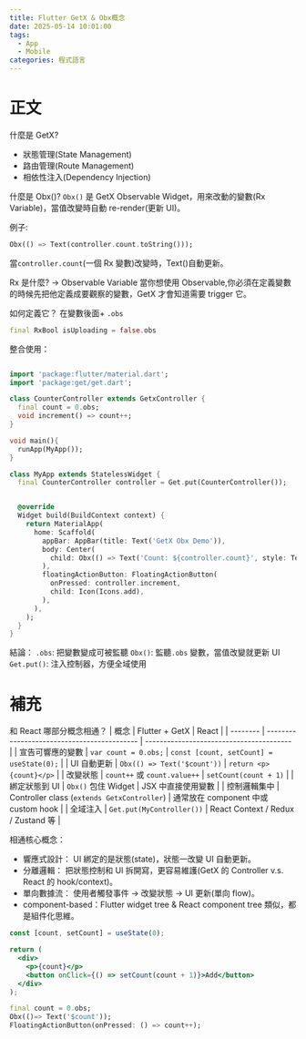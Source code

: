 ```yaml
---
title: Flutter GetX & Obx概念
date: 2025-05-14 10:01:00
tags:
  - App
  - Mobile
categories: 程式語言
---
```


# 正文

什麼是 GetX?

- 狀態管理(State Management)
- 路由管理(Route Management)
- 相依性注入(Dependency Injection)

什麼是 Obx()?
`Obx()` 是 GetX Observable Widget，用來改動的變數(Rx Variable)，當值改變時自動 re-render(更新 UI)。

例子:

```Dart
Obx(() => Text(controller.count.toString()));
```

當`controller.count`(一個 Rx 變數)改變時，Text()自動更新。

Rx 是什麼?
-> Observable Variable
當你想使用 Observable,你必須在定義變數的時候先把他定義成要觀察的變數，GetX 才會知道需要 trigger 它。

如何定義它？
在變數後面+ `.obs`

```Dart
final RxBool isUploading = false.obs
```

整合使用：

```Dart

import 'package:flutter/material.dart';
import 'package:get/get.dart';

class CounterController extends GetxController {
  final count = 0.obs;
  void increment() => count++;
}

void main(){
  runApp(MyApp());
}

class MyApp extends StatelessWidget {
  final CounterController controller = Get.put(CounterController());


  @override
  Widget build(BuildContext context) {
    return MaterialApp(
      home: Scaffold(
        appBar: AppBar(title: Text('GetX Obx Demo')),
        body: Center(
          child: Obx(() => Text('Count: ${controller.count}', style: TextStyle(fontSize: 30))),
        ),
        floatingActionButton: FloatingActionButton(
          onPressed: controller.increment,
          child: Icon(Icons.add),
        ),
      ),
    );
  }
}

```

結論：
`.obs`: 把變數變成可被監聽
`Obx()`: 監聽`.obs` 變數，當值改變就更新 UI
`Get.put()`: 注入控制器，方便全域使用

# 補充

和 React 哪部分概念相通？
| 概念 | Flutter + GetX | React |
| -------- | ------------------------------------------- | ---------------------------------------- |
| 宣告可響應的變數 | `var count = 0.obs;` | `const [count, setCount] = useState(0);` |
| UI 自動更新 | `Obx(() => Text('$count'))` | `return <p>{count}</p>` |
| 改變狀態 | `count++` 或 `count.value++` | `setCount(count + 1)` |
| 綁定狀態到 UI | `Obx()` 包住 Widget | JSX 中直接使用變數 |
| 控制邏輯集中 | Controller class (`extends GetxController`) | 通常放在 component 中或 custom hook |
| 全域注入 | `Get.put(MyController())` | React Context / Redux / Zustand 等 |

相通核心概念：

- 響應式設計： UI 綁定的是狀態(state)，狀態一改變 UI 自動更新。
- 分離邏輯： 把狀態控制和 UI 拆開寫，更容易維護(GetX 的 Controller v.s. React 的 hook/context)。
- 單向數據流： 使用者觸發事件 -> 改變狀態 -> UI 更新(單向 flow)。
- component-based：Flutter widget tree & React component tree 類似，都是組件化思維。

```jsx
const [count, setCount] = useState(0);

return (
  <div>
    <p>{count}</p>
    <button onClick={() => setCount(count + 1)}>Add</button>
  </div>
);
```

```Dart
final count = 0.obs;
Obx(()=> Text('$count'));
FloatingActionButton(onPressed: () => count++);

```
